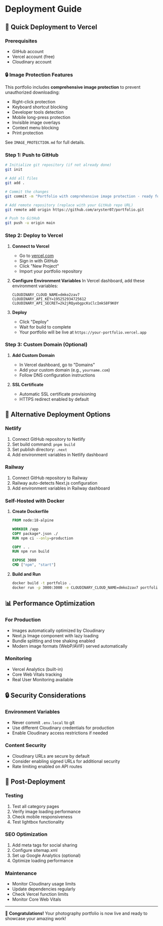 # Deployment Guide

## 🚀 Quick Deployment to Vercel

### Prerequisites
- GitHub account
- Vercel account (free)
- Cloudinary account

### 🔒 Image Protection Features

This portfolio includes **comprehensive image protection** to prevent unauthorized downloading:
- Right-click protection
- Keyboard shortcut blocking
- Developer tools detection
- Mobile long-press protection
- Invisible image overlays
- Context menu blocking
- Print protection

See `IMAGE_PROTECTION.md` for full details.

### Step 1: Push to GitHub
```bash
# Initialize git repository (if not already done)
git init

# Add all files
git add .

# Commit the changes
git commit -m "Portfolio with comprehensive image protection - ready for deployment"

# Add remote repository (replace with your GitHub repo URL)
git remote add origin https://github.com/aryster07/portfolio.git

# Push to GitHub
git push -u origin main
```

### Step 2: Deploy to Vercel

1. **Connect to Vercel**
   - Go to [vercel.com](https://vercel.com)
   - Sign in with GitHub
   - Click "New Project"
   - Import your portfolio repository

2. **Configure Environment Variables**
   In Vercel dashboard, add these environment variables:
   ```
   CLOUDINARY_CLOUD_NAME=dmko2zav7
   CLOUDINARY_API_KEY=195252934725612
   CLOUDINARY_API_SECRET=2k2jRQyebgpcKsClcImkS8F9K0Y
   ```

3. **Deploy**
   - Click "Deploy"
   - Wait for build to complete
   - Your portfolio will be live at `https://your-portfolio.vercel.app`

### Step 3: Custom Domain (Optional)

1. **Add Custom Domain**
   - In Vercel dashboard, go to "Domains"
   - Add your custom domain (e.g., `yourname.com`)
   - Follow DNS configuration instructions

2. **SSL Certificate**
   - Automatic SSL certificate provisioning
   - HTTPS redirect enabled by default

## 🔧 Alternative Deployment Options

### Netlify
1. Connect GitHub repository to Netlify
2. Set build command: `pnpm build`
3. Set publish directory: `.next`
4. Add environment variables in Netlify dashboard

### Railway
1. Connect GitHub repository to Railway
2. Railway auto-detects Next.js configuration
3. Add environment variables in Railway dashboard

### Self-Hosted with Docker

1. **Create Dockerfile**
   ```dockerfile
   FROM node:18-alpine
   
   WORKDIR /app
   COPY package*.json ./
   RUN npm ci --only=production
   
   COPY . .
   RUN npm run build
   
   EXPOSE 3000
   CMD ["npm", "start"]
   ```

2. **Build and Run**
   ```bash
   docker build -t portfolio .
   docker run -p 3000:3000 -e CLOUDINARY_CLOUD_NAME=dmko2zav7 portfolio
   ```

## 📊 Performance Optimization

### For Production
- Images automatically optimized by Cloudinary
- Next.js Image component with lazy loading
- Bundle splitting and tree shaking enabled
- Modern image formats (WebP/AVIF) served automatically

### Monitoring
- Vercel Analytics (built-in)
- Core Web Vitals tracking
- Real User Monitoring available

## 🔒 Security Considerations

### Environment Variables
- Never commit `.env.local` to git
- Use different Cloudinary credentials for production
- Enable Cloudinary access restrictions if needed

### Content Security
- Cloudinary URLs are secure by default
- Consider enabling signed URLs for additional security
- Rate limiting enabled on API routes

## 🚀 Post-Deployment

### Testing
1. Test all category pages
2. Verify image loading performance
3. Check mobile responsiveness
4. Test lightbox functionality

### SEO Optimization
1. Add meta tags for social sharing
2. Configure sitemap.xml
3. Set up Google Analytics (optional)
4. Optimize loading performance

### Maintenance
- Monitor Cloudinary usage limits
- Update dependencies regularly
- Check Vercel function limits
- Monitor Core Web Vitals

---

🎉 **Congratulations!** Your photography portfolio is now live and ready to showcase your amazing work!
